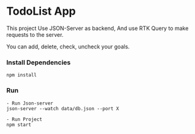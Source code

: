 # TodoList App

This project Use JSON-Server as backend, And use RTK Query to make requests to the server.

You can add, delete, check, uncheck your goals. 

### Install Dependencies
```
npm install
```

### Run
```
- Run Json-server
json-server --watch data/db.json --port X

- Run Project 
npm start
```
